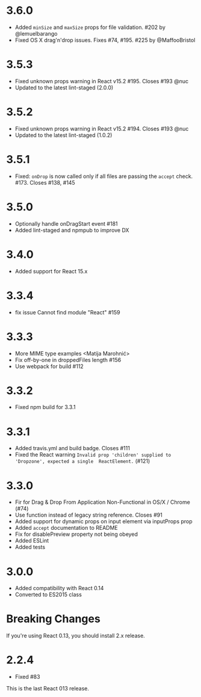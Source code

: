 # 3.6.0

- Added `minSize` and `maxSize` props for file validation. #202 by @lemuelbarango
- Fixed OS X drag'n'drop issues. Fixes #74, #195. #225 by @MaffooBristol

# 3.5.3

- Fixed unknown props warning in React v15.2 #195. Closes #193 @nuc
- Updated to the latest lint-staged (2.0.0)

# 3.5.2

- Fixed unknown props warning in React v15.2 #194. Closes #193 @nuc
- Updated to the latest lint-staged (1.0.2)

# 3.5.1

* Fixed: `onDrop` is now called only if all files are passing the `accept` check. #173. Closes #138, #145

# 3.5.0

* Optionally handle onDragStart event #181
* Added lint-staged and npmpub to improve DX

# 3.4.0

* Added support for React 15.x <Nuno Campos>

# 3.3.4

* fix issue Cannot find module "React" #159 <Jonathan Sanchez Pando>

# 3.3.3

* More MIME type examples <Matija Marohnić>
* Fix off-by-one in droppedFiles length #156 <BJTerry>
* Use webpack for build #112 <Ville Lindholm>

# 3.3.2

* Fixed npm build for 3.3.1

# 3.3.1

* Added travis.yml and build badge. Closes #111 <Andrey Okonetchnikov>
* Fixed the React warning `Invalid prop 'children' supplied to 'Dropzone', expected a single 
ReactElement.` (#121) <Marnus Weststrate>

# 3.3.0

* Fir for Drag & Drop From Application Non-Functional in OS/X / Chrome (#74) <newsiberian>
* Use function instead of legacy string reference. Closes #91 <Andrey Okonetchnikov>
* Added support for dynamic props on input element via inputProps prop <Ben Daley>
* Added `accept` documentation to README <xabikos>
* Fix for disablePreview property not being obeyed <Frank Wallis>
* Added ESLint
* Added tests

# 3.0.0

* Added compatibility with React 0.14
* Converted to ES2015 class

Breaking Changes
====

If you're using React 0.13, you should install 2.x release.

# 2.2.4

* Fixed #83 

This is the last React 013 release.
